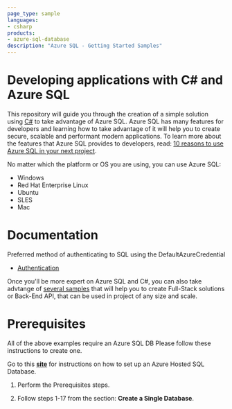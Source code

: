 ```yaml
---
page_type: sample
languages:
- csharp
products:
- azure-sql-database	
description: "Azure SQL - Getting Started Samples"
---
```


# Developing applications with C# and Azure SQL

This repository will guide you through the creation of a simple solution using [C#](https://docs.microsoft.com/dotnet/csharp/) to take advantage of Azure SQL. Azure SQL has many features for developers and learning how to take advantage of it will help you to create secure, scalable and performant modern applications. To learn more about the features that Azure SQL provides to developers, read: [10 reasons to use Azure SQL in your next project](https://devblogs.microsoft.com/azure-sql/10-reasons-to-use-azure-sql-in-your-next-project/).


No matter which the platform or OS you are using, you can use Azure SQL:


- Windows
- Red Hat Enterprise Linux
- Ubuntu
- SLES
- Mac

# Documentation

Preferred method of authenticating to SQL using the DefaultAzureCredential
- [Authentication](https://docs.microsoft.com/en-us/sql/connect/ado-net/sql/azure-active-directory-authentication?view=sql-server-ver15#using-active-directory-default-authentication)


Once you'll be more expert on Azure SQL and C#, you can also take advtange of [several samples](https://docs.microsoft.com/en-us/samples/browse/?expanded=dotnet&products=azure-sql-database&languages=csharp) that will help you to create Full-Stack solutions or Back-End API, that can be used in project of any size and scale.
# Prerequisites

All of the above examples require an Azure SQL DB Please follow these instructions to create one.

Go to this [**site**](https://docs.microsoft.com/azure/sql-database/sql-database-single-database-get-started?tabs=azure-portal) for instructions on how to set up an Azure Hosted SQL Database.


1. Perform the Prerequisites steps.

2. Follow steps 1-17 from the section: **Create a Single Database**.

